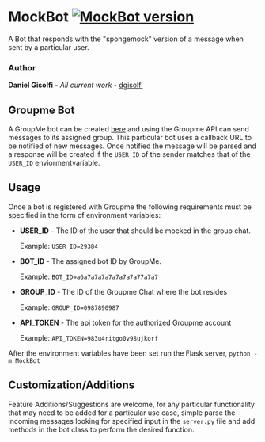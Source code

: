 # MockBot [![MockBot version](https://img.shields.io/pypi/v/MockBot.svg)](https://pypi.org/project/MockBot)

A Bot that responds with the "spongemock" version of a message when sent by a particular user.

### Author

**Daniel Gisolfi** - *All current work* - [dgisolfi](https://github.com/dgisolfi)

## Groupme Bot

 A GroupMe bot can be created [here](https://dev.groupme.com/bots) and using the Groupme API can send messages to its assigned group. This particular bot uses a callback URL to be notified of new messages. Once notified the message will be parsed and a response will be created if the `USER_ID` of the sender matches that of the `USER_ID` enviormentvariable.

## Usage

Once a bot is registered with Groupme the following requirements must be specified in the form of environment variables:

* **USER_ID** - The ID of the user that should be mocked in the group chat.

  Example: `USER_ID=29384`    
  
* **BOT_ID** - The assigned bot ID by GroupMe.

  Example: `BOT_ID=a6a7a7a7a7a7a7a7a77a7a7`    

* **GROUP_ID** - The ID of the Groupme Chat where the bot resides

  Example: `GROUP_ID=0987890987`    
* **API_TOKEN** - The api token for the authorized Groupme account

  Example: `API_TOKEN=983u4ritgo0v98ujkorf`

After the environment variables have been set run the Flask server, `python -m MockBot`

## Customization/Additions

Feature Additions/Suggestions are welcome, for any particular functionality that may need to be added for a particular use case, simple parse the incoming messages looking for specified input in the `server.py` file and add methods in the bot class to perform the desired function.

